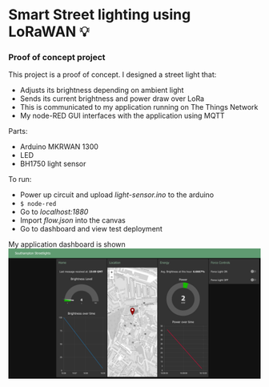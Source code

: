 # Smart Street lighting using LoRaWAN 💡

### Proof of concept project

This project is a proof of concept. 
I designed a street light that:
- Adjusts its brightness depending on ambient light
- Sends its current brightness and power draw over LoRa
- This is communicated to my application running on The Things Network
- My node-RED GUI interfaces with the application using MQTT

Parts:
- Arduino MKRWAN 1300 
- LED
- BH1750 light sensor

To run:
- Power up circuit and upload *light-sensor.ino* to the arduino
- `$ node-red`
- Go to *localhost:1880*
- Import *flow.json* into the canvas
- Go to dashboard and view test deployment

My application dashboard is shown ![here](/ui-final.png)


